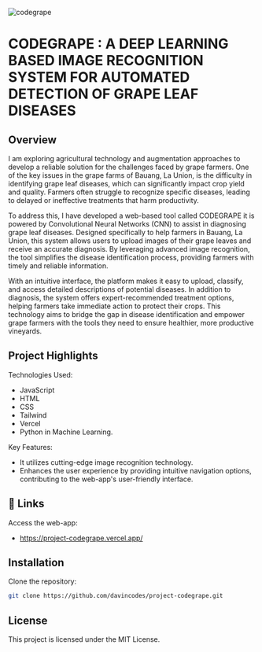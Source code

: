 
![codegrape](https://github.com/user-attachments/assets/1b3dd5c4-b94f-4ab6-9196-4127e8d41a14)



# CODEGRAPE : A DEEP LEARNING BASED IMAGE RECOGNITION SYSTEM FOR AUTOMATED DETECTION OF GRAPE LEAF DISEASES

## Overview

I am exploring agricultural technology and augmentation approaches to develop a reliable solution for the challenges faced by grape farmers. One of the key issues in the grape farms of Bauang, La Union, is the difficulty in identifying grape leaf diseases, which can significantly impact crop yield and quality. Farmers often struggle to recognize specific diseases, leading to delayed or ineffective treatments that harm productivity.

To address this, I have developed a web-based tool called CODEGRAPE it is powered by Convolutional Neural Networks (CNN) to assist in diagnosing grape leaf diseases. Designed specifically to help farmers in Bauang, La Union, this system allows users to upload images of their grape leaves and receive an accurate diagnosis. By leveraging advanced image recognition, the tool simplifies the disease identification process, providing farmers with timely and reliable information.

With an intuitive interface, the platform makes it easy to upload, classify, and access detailed descriptions of potential diseases. In addition to diagnosis, the system offers expert-recommended treatment options, helping farmers take immediate action to protect their crops. This technology aims to bridge the gap in disease identification and empower grape farmers with the tools they need to ensure healthier, more productive vineyards.

## Project Highlights


Technologies Used:
- JavaScript
- HTML
- CSS
- Tailwind
- Vercel
- Python in Machine Learning.

Key Features:

- It utilizes cutting-edge image recognition technology.
- Enhances the user experience by providing intuitive navigation options, contributing to the web-app's user-friendly interface.


## 🔗 Links
Access the web-app: 

- https://project-codegrape.vercel.app/


## Installation

Clone the repository:

```bash
git clone https://github.com/davincodes/project-codegrape.git
```


## License

This project is licensed under the MIT License.




